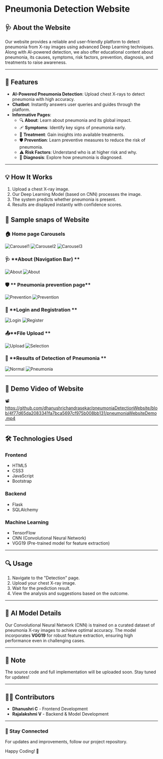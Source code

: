 # Pneumonia Detection Website

## 🩺 About the Website
Our website provides a reliable and user-friendly platform to detect pneumonia from X-ray images using advanced Deep Learning techniques.
Along with AI-powered detection, we also offer educational content about pneumonia, its causes, symptoms, risk factors, prevention, diagnosis, and treatments to raise awareness.

---

## 🚀 Features
- **AI-Powered Pneumonia Detection**: Upload chest X-rays to detect pneumonia with high accuracy.
- **Chatbot**: Instantly answers user queries and guides through the platform.
- **Informative Pages**:
  - 🔍 **About**: Learn about pneumonia and its global impact.
  - 🩹 **Symptoms**: Identify key signs of pneumonia early.
  - 💊 **Treatment**: Gain insights into available treatments.
  - 🛡 **Prevention**: Learn preventive measures to reduce the risk of pneumonia.
  - ⚠ **Risk Factors**: Understand who is at higher risk and why.
  - 🏥 **Diagnosis**: Explore how pneumonia is diagnosed.
    
---

## 💡 How It Works
1. Upload a chest X-ray image.
2. Our Deep Learning Model (based on CNN) processes the image.
3. The system predicts whether pneumonia is present.
4. Results are displayed instantly with confidence scores.


## 📸 Sample snaps of Website

### 🏠 **Home page Carousels**
![Carousel1](https://github.com/dhanushrichandrasekar/pneumoniaDetectionWebsite/blob/f3eb436d21b3fe3710a47593488ff3ede75fdc08/sampleSS/carousel1.png)
![Carousel2](https://github.com/dhanushrichandrasekar/pneumoniaDetectionWebsite/blob/f3eb436d21b3fe3710a47593488ff3ede75fdc08/sampleSS/carousel2.png)
![Carousel3](https://github.com/dhanushrichandrasekar/pneumoniaDetectionWebsite/blob/f3eb436d21b3fe3710a47593488ff3ede75fdc08/sampleSS/carousel3.png)

### 🩺 **About (Navigation Bar) **
![About](https://github.com/dhanushrichandrasekar/pneumoniaDetectionWebsite/blob/f3eb436d21b3fe3710a47593488ff3ede75fdc08/sampleSS/aboutnav1.png)
![About](https://github.com/dhanushrichandrasekar/pneumoniaDetectionWebsite/blob/f3eb436d21b3fe3710a47593488ff3ede75fdc08/sampleSS/aboutnav2.png)

### 🛡 ** Pneumonia prevention page**
![Prevention](https://github.com/dhanushrichandrasekar/pneumoniaDetectionWebsite/blob/f3eb436d21b3fe3710a47593488ff3ede75fdc08/sampleSS/prevention1.png)
![Prevention](https://github.com/dhanushrichandrasekar/pneumoniaDetectionWebsite/blob/f3eb436d21b3fe3710a47593488ff3ede75fdc08/sampleSS/prevention2.png)

### 🔐 **Login and Registration **
![Login](https://github.com/dhanushrichandrasekar/pneumoniaDetectionWebsite/blob/f3eb436d21b3fe3710a47593488ff3ede75fdc08/sampleSS/login.png)
![Register](https://github.com/dhanushrichandrasekar/pneumoniaDetectionWebsite/blob/f3eb436d21b3fe3710a47593488ff3ede75fdc08/sampleSS/register.png)

### 📤**File Upload **
![Upload](https://github.com/dhanushrichandrasekar/pneumoniaDetectionWebsite/blob/f3eb436d21b3fe3710a47593488ff3ede75fdc08/sampleSS/uploadPage.png)
![Selection](https://github.com/dhanushrichandrasekar/pneumoniaDetectionWebsite/blob/f3eb436d21b3fe3710a47593488ff3ede75fdc08/sampleSS/selection.png)

### 📝 **Results of Detection of Pneumonia **
![Normal](https://github.com/dhanushrichandrasekar/pneumoniaDetectionWebsite/blob/f3eb436d21b3fe3710a47593488ff3ede75fdc08/sampleSS/res_normal.png)
![Pneumonia](https://github.com/dhanushrichandrasekar/pneumoniaDetectionWebsite/blob/f3eb436d21b3fe3710a47593488ff3ede75fdc08/sampleSS/res_pneumonia.png)

---

## 🎥 Demo Video of Website

📽️ https://github.com/dhanushrichandrasekar/pneumoniaDetectionWebsite/blob/4f77d65da2083341fa7bca5697cf975b008bb131/pneumoniaWebsiteDemo.mp4

---

## 🛠️ Technologies Used
### **Frontend**
- HTML5
- CSS3
- JavaScript
- Bootstrap

### **Backend**
- Flask
- SQLAlchemy

### **Machine Learning**
- TensorFlow
- CNN (Convolutional Neural Network)
- VGG19 (Pre-trained model for feature extraction)

---

## 🔍 Usage
1. Navigate to the "Detection" page.
2. Upload your chest X-ray image.
3. Wait for the prediction result.
4. View the analysis and suggestions based on the outcome.

---

## 🤖 AI Model Details
Our Convolutional Neural Network (CNN) is trained on a curated dataset of pneumonia X-ray images to achieve optimal accuracy. The model incorporates **VGG19** for robust feature extraction, ensuring high performance even in challenging cases.

---

## 📌 Note
The source code and full implementation will be uploaded soon. Stay tuned for updates!

---

## 👩‍💻 Contributors
- **Dhanushri C** - Frontend Development
- **Rajalakshmi V** - Backend & Model Development

---

### 🌟 Stay Connected
For updates and improvements, follow our project repository.

Happy Coding! 🚀


